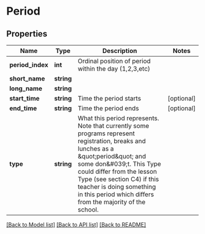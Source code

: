 # Period

## Properties
Name | Type | Description | Notes
------------ | ------------- | ------------- | -------------
**period_index** | **int** | Ordinal position of period within the day (1,2,3,etc) | 
**short_name** | **string** |  | 
**long_name** | **string** |  | 
**start_time** | **string** | Time the period starts | [optional] 
**end_time** | **string** | Time the period ends | [optional] 
**type** | **string** | What this period represents. Note that currently some programs represent registration, breaks and lunches as a &amp;quot;period&amp;quot; and some don&amp;#039;t. This Type could differ from the lesson Type (see section C4) if this teacher is doing something in this period which differs from the majority of the school. | 

[[Back to Model list]](../README.md#documentation-for-models) [[Back to API list]](../README.md#documentation-for-api-endpoints) [[Back to README]](../README.md)


